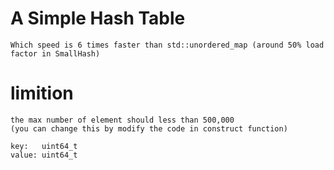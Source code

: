 # A Simple Hash Table

    Which speed is 6 times faster than std::unordered_map (around 50% load factor in SmallHash)

# limition

    the max number of element should less than 500,000 
    (you can change this by modify the code in construct function)

    key:   uint64_t
    value: uint64_t
